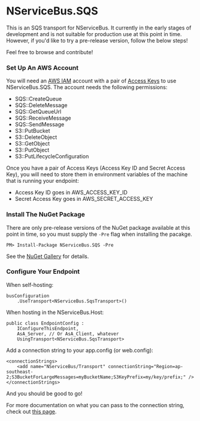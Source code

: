 NServiceBus.SQS
===============

This is an SQS transport for NServiceBus. It currently in the early stages of development and is not suitable for production use at this point in time. However, if you'd like to try a pre-release version, follow the below steps!

Feel free to browse and contribute!

### Set Up An AWS Account
You will need an [AWS IAM](http://docs.aws.amazon.com/IAM/latest/UserGuide/IAM_Introduction.html) account with a pair of [Access Keys](http://docs.aws.amazon.com/AWSSimpleQueueService/latest/SQSGettingStartedGuide/AWSCredentials.html) to use NServiceBus.SQS. 
The account needs the following permissions:
* SQS::CreateQueue
* SQS::DeleteMessage
* SQS::GetQueueUrl
* SQS::ReceiveMessage
* SQS::SendMessage
* S3::PutBucket
* S3::DeleteObject
* S3::GetObject
* S3::PutObject
* S3::PutLifecycleConfiguration

Once you have a pair of Access Keys (Access Key ID and Secret Access Key), you will need to store them in environment variables of the machine that is running your endpoint:
* Access Key ID goes in AWS_ACCESS_KEY_ID 
* Secret Access Key goes in AWS_SECRET_ACCESS_KEY

### Install The NuGet Package

There are only pre-release versions of the NuGet package available at this point in time, so you must supply the `-Pre` flag when installing the pacakge.

    PM> Install-Package NServiceBus.SQS -Pre

See the [NuGet Gallery](https://www.nuget.org/packages/NServiceBus.SQS) for details. 

### Configure Your Endpoint
When self-hosting:

    busConfiguration
        .UseTransport<NServiceBus.SqsTransport>()

When hosting in the NServiceBus.Host: 

    public class EndpointConfig : 
        IConfigureThisEndpoint, 
        AsA_Server, // Or AsA_Client, whatever
        UsingTransport<NServiceBus.SqsTransport>

Add a connection string to your app.config (or web.config):

    <connectionStrings>
        <add name="NServiceBus/Transport" connectionString="Region=ap-southeast-2;S3BucketForLargeMessages=myBucketName;S3KeyPrefix=my/key/prefix;" />
    </connectionStrings>

And you should be good to go!

For more documentation on what you can pass to the connection string, check out [this page](https://github.com/ahofman/NServiceBus.SQS/wiki/Configuration-Options).
